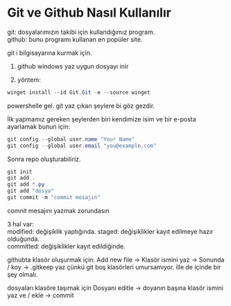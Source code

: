 # Git ve Github Nasıl Kullanılır

git: dosyalarımızın takibi için kullandığımız program.  
github: bunu programı kullanan en popüler site.


git i bilgisayarına kurmak için.

1. github windows yaz uygun dosyayı inir

2. yöntem:
```powershell
winget install --id Git.Git -e --source winget
```

powershelle gel. git yaz çıkan şeylere bi göz gezdir.  

İlk yapmamız gereken şeylerden biri kendimize isim ve bir e-posta ayarlamak bunun için:
```powershell
git config --global user.name "Your Name"
git config --global user.email "you@example.com"
```

Sonra repo oluşturabiliriz.
```powershell
git init   
git add . 
git add *.py   
git add "dosya"  
git commit -m "commit mesajın" 
``` 
comnit mesajını yazmak zorundasın

3 hal var:    
modified: değişiklik yaptığında. 
staged: değişiklikler kayıt edilmeye hazır olduğunda.  
committed: değişiklikler kayıt edildiğinde.  


githubta klasör oluşurmak için:
Add new file -> Klasör ismini yaz -> Sonunda / koy -> .gitkeep yaz çünkü git boş klasörleri umursamıyor. ille de içinde bir şey olmalı.

dosyaları klasöre taşımak için
Dosyanı editle -> doyanın başına klasör ismini yaz ve / ekle -> commit
